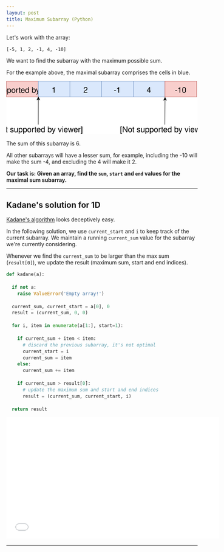 ```yaml
---
layout: post
title: Maximum Subarray (Python) 
---
```


Let's work with the array:

```
[-5, 1, 2, -1, 4, -10]

```

We want to find the subarray with the maximum possible sum.

For the example above, the maximal subarray comprises the cells in blue.

![Start and end of the array](images/one.svg)

The sum of this subarray is 6.

All other subarrays will have a lesser sum, for example, including the -10 will make the sum -4, and excluding the 4 will make it 2.

**Our task is: Given an array, find the `sum`, `start` and `end` values for the maximal sum subarray.**

---

## Kadane's solution for 1D

[Kadane's algorithm](https://en.wikipedia.org/wiki/Maximum_subarray_problem) looks deceptively easy.

In the following solution, we use `current_start` and `i` to keep track of the current subarray.
We maintain a running `current_sum` value for the subarray we're currently considering.

Whenever we find the `current_sum` to be larger than the max sum (`result[0]`), we update the result (maximum sum, start and end indices).

```python
def kadane(a):

  if not a:
    raise ValueError('Empty array!')
    
  current_sum, current_start = a[0], 0
  result = (current_sum, 0, 0)

  for i, item in enumerate(a[1:], start=1):

    if current_sum + item < item:
      # discard the previous subarray, it's not optimal
      current_start = i
      current_sum = item
    else:
      current_sum += item

    if current_sum > result[0]:
      # update the maximum sum and start and end indices
      result = (current_sum, current_start, i)

  return result
```
<iframe style="position: relative; height: 320px; width: 561px;" src="/slides/kadane-1d" frameBorder="0">
  Please use a newer browser!
</iframe>

-------
